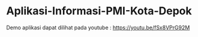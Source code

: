 # Aplikasi-Informasi-PMI-Kota-Depok

Demo aplikasi dapat dilihat pada youtube : https://youtu.be/fSx8VPrG92M
